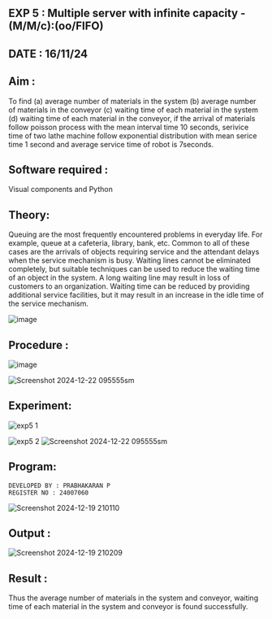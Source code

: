 ## EXP 5 : Multiple server with infinite capacity - (M/M/c):(oo/FIFO)
## DATE : 16/11/24
## Aim :
To find (a) average number of materials in the system (b) average number of materials in the conveyor (c) waiting time of each material in the system (d) waiting time of each material in the conveyor, if the arrival  of materials follow poisson process with the mean interval time 10 seconds, serivice time of two lathe machine follow exponential distribution with mean serice time 1 second and average service time of robot is 7seconds.

## Software required :
Visual components and Python

## Theory:
Queuing are the most frequently encountered problems in everyday life. For example, queue at a cafeteria, library, bank, etc. Common to all of these cases are the arrivals of objects requiring service and the attendant delays when the service mechanism is busy. Waiting lines cannot be eliminated completely, but suitable techniques can be used to reduce the waiting time of an object in the system. A long waiting line may result in loss of customers to an organization. Waiting time can be reduced by providing additional service facilities, but it may result in an increase in the idle time of the service mechanism.

![image](https://user-images.githubusercontent.com/103921593/203238035-1c8109bc-cbf2-4c77-baea-c5b682a752ef.png)

## Procedure :
![image](https://user-images.githubusercontent.com/103921593/203238265-176740b0-eae2-4772-90be-5449869ac9b0.png)

![Screenshot 2024-12-22 095555sm](https://github.com/user-attachments/assets/8c3c99ae-352c-4ae9-8a79-d0811dded961)


## Experiment:
![exp5 1](https://github.com/nithin-popuri7/Muttiple-capacity-with-infinite-capacity/assets/94154780/1d35f4d1-3104-44f4-8c5c-269d611eaee2)

![exp5 2](https://github.com/nithin-popuri7/Muttiple-capacity-with-infinite-capacity/assets/94154780/13d30585-0c48-4b29-be60-57aa39e77fbf)
![Screenshot 2024-12-22 095555sm](https://github.com/user-attachments/assets/52dbbf36-8ad3-4802-9688-3900e67591c1)

## Program:
```
DEVELOPED BY : PRABHAKARAN P
REGISTER NO : 24007060
```
![Screenshot 2024-12-19 210110](https://github.com/user-attachments/assets/65f26151-c700-4c47-9180-25820285f649)



## Output :
![Screenshot 2024-12-19 210209](https://github.com/user-attachments/assets/d47509fe-376b-4257-bcd5-782e87e7518e)

## Result : 
Thus the average number of materials in the system and conveyor, waiting time of each material in the system and conveyor is found successfully.

